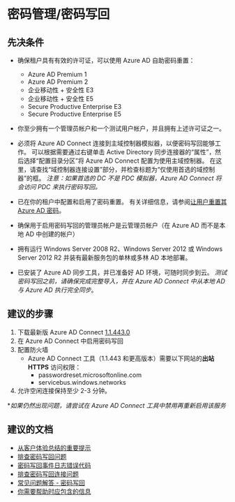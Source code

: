  <properties
    pageTitle="Password Management/Password Writeback"
    description="密码管理/密码写回"
    service="microsoft.aad"
    resource="activedirectory"
    authors="zhchia, gahug"
    displayOrder=""
    selfHelpType="generic"
    supportTopicIds="32565598"
    resourceTags=""
    productPesIds="14785"
    cloudEnvironments="public"
/>


# <a name="password-managementpassword-writeback"></a>密码管理/密码写回
## <a name="pre-requisites"></a>先决条件
* 确保租户具有有效的许可证，可以使用 Azure AD 自助密码重置：
    * Azure AD Premium 1
    * Azure AD Premium 2
    * 企业移动性 + 安全性 E3
    * 企业移动性 + 安全性 E5
    * Secure Productive Enterprise E3
    * Secure Productive Enterprise E5


* 你至少拥有一个管理员帐户和一个测试用户帐户，并且拥有上述许可证之一。

* 必须将 Azure AD Connect 连接到主域控制器模拟器，以便密码写回能够工作。 可以根据需要通过右键单击 Active Directory 同步连接器的“属性”，然后选择“配置目录分区”将 Azure AD Connect 配置为使用主域控制器。 在这里，请查找“域控制器连接设置”部分，并检查标题为“仅使用首选的域控制器”的框。 *注意：如果首选的 DC 不是 PDC 模拟器，Azure AD Connect 将会访问 PDC 来执行密码写回。*

* 已在你的租户中配置和启用了密码重置。 有关详细信息，请参阅[让用户重置其 Azure AD 密码](https://docs.microsoft.com/azure/active-directory/active-directory-passwords-getting-started#enable-users-to-reset-their-azure-ad-passwords)。

* 确保用于启用密码写回的管理员帐户是云管理员帐户（在 Azure AD 而不是本地 AD 中创建的帐户）

* 拥有运行 Windows Server 2008 R2、Windows Server 2012 或 Windows Server 2012 R2 并装有最新服务包的单林或多林 AD 本地部署。

* 已安装了 Azure AD 同步工具，并已准备好 AD 环境，可随时同步到云。 *测试密码写回之前，请确保完成完整导入，并在 Azure AD Connect 中从本地 AD 与 Azure AD 执行完全同步*。

## <a name="recommended-steps"></a>**建议的步骤**
1. 下载最新版 Azure AD Connect [1.1.443.0](https://www.microsoft.com/download/details.aspx?id=47594)
2. 在 Azure AD Connect 中启用密码写回
3. 配置防火墙
    * Azure AD Connect 工具（1.1.443 和更高版本）需要以下网站的**出站 HTTPS** 访问权限：
        * passwordreset.microsoftonline.com
        * servicebus.windows.networks
4. 允许空闲连接保持至少 2-3 分钟。

\**如果仍然出现问题，请尝试在 Azure AD Connect 工具中禁用再重新启用该服务*


## <a name="recommended-documents"></a>**建议的文档**
* [从客户体验总结的重要提示](https://docs.microsoft.com/azure/active-directory/active-directory-passwords-getting-started#top-tips-from-our-customers-to-read-before-you-begin)
* [排查密码写回问题](https://docs.microsoft.com/azure/active-directory/active-directory-passwords-troubleshoot#troubleshoot-password-writeback)
* [密码写回事件日志错误代码](https://docs.microsoft.com/azure/active-directory/active-directory-passwords-troubleshoot#password-writeback-event-log-error-codes)
* [排查密码写回连接问题](https://docs.microsoft.com/azure/active-directory/active-directory-passwords-troubleshoot#troubleshoot-password-writeback-connectivity)
* [常见问题解答 - 密码写回](https://docs.microsoft.com/azure/active-directory/active-directory-passwords-faq#password-writeback)
* [你需要帮助时应包含的信息](https://docs.microsoft.com/azure/active-directory/active-directory-passwords-troubleshoot#information-to-include-when-you-need-help)

